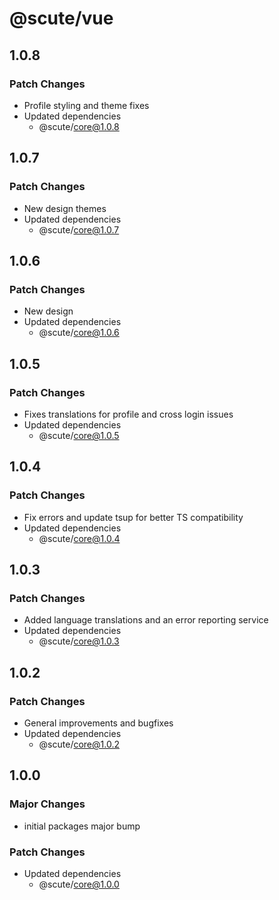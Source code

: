 # @scute/vue

## 1.0.8

### Patch Changes

- Profile styling and theme fixes
- Updated dependencies
  - @scute/core@1.0.8

## 1.0.7

### Patch Changes

- New design themes
- Updated dependencies
  - @scute/core@1.0.7

## 1.0.6

### Patch Changes

- New design
- Updated dependencies
  - @scute/core@1.0.6

## 1.0.5

### Patch Changes

- Fixes translations for profile and cross login issues
- Updated dependencies
  - @scute/core@1.0.5

## 1.0.4

### Patch Changes

- Fix errors and update tsup for better TS compatibility
- Updated dependencies
  - @scute/core@1.0.4

## 1.0.3

### Patch Changes

- Added language translations and an error reporting service
- Updated dependencies
  - @scute/core@1.0.3

## 1.0.2

### Patch Changes

- General improvements and bugfixes
- Updated dependencies
  - @scute/core@1.0.2

## 1.0.0

### Major Changes

- initial packages major bump

### Patch Changes

- Updated dependencies
  - @scute/core@1.0.0
